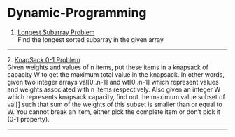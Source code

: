 # Dynamic-Programming
1) <a href="https://github.com/tanaykulkarni27/Dynamic-Programming/blob/main/longest%20subarray.py">Longest Subarray Problem</a><br>
Find the longest sorted subarray in the given array
<hr>
2. <a href="https://github.com/tanaykulkarni27/Dynamic-Programming/blob/main/knap.py">  KnapSack 0-1 Problem</a><br>
Given weights and values of n items, put these items in a knapsack of capacity W to get the maximum total value in the knapsack. In other words, given two integer arrays val[0..n-1] and wt[0..n-1] which represent values and weights associated with n items respectively. Also given an integer W which represents knapsack capacity, find out the maximum value subset of val[] such that sum of the weights of this subset is smaller than or equal to W. You cannot break an item, either pick the complete item or don’t pick it (0-1 property).
<hr>
